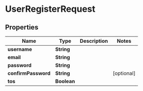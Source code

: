 
# UserRegisterRequest

## Properties
Name | Type | Description | Notes
------------ | ------------- | ------------- | -------------
**username** | **String** |  | 
**email** | **String** |  | 
**password** | **String** |  | 
**confirmPassword** | **String** |  |  [optional]
**tos** | **Boolean** |  | 



